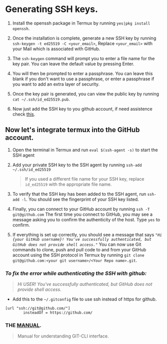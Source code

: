 <h1 align="left">Generating SSH keys.</h1>


1. Install the openssh package in Termux by running `yes|pkg install openssh`.

2. Once the installation is complete, generate a new SSH key by running `ssh-keygen -t ed25519 -C <your_email>`,
   Replace `<your_email>` with your Mail which is associated with GitHub.

3. The `ssh-keygen` command will prompt you to enter a file name for the key pair.
   You can leave the default value by pressing Enter.

4. You will then be prompted to enter a passphrase. You can leave this blank if you don't want to use a passphrase,
   or enter a passphrase if you want to add an extra layer of security.

5. Once the key pair is generated, you can view the public key by running `cat ~/.ssh/id_ed25519.pub`.

6. Now just add the SSH key to you github account, if need assistence check [this](https://docs.github.com/en/authentication/connecting-to-github-with-ssh/adding-a-new-ssh-key-to-your-github-account).


<h2 align="left">Now let's integrate termux into the GitHub account.</h2>


1. Open the terminal in Termux and run `eval $(ssh-agent -s)` to start the SSH agent

2. Add your private SSH key to the SSH agent by running `ssh-add ~/.ssh/id_ed25519`
   > If you used a different file name for your SSH key, replace `id_ed25519` with the appropriate file name.

3. To verify that the SSH key has been added to the SSH agent, run `ssh-add -l`.
   You should see the fingerprint of your SSH key listed.

4. Finally, you can connect to your GitHub account by running `ssh -T git@github.com`
   The first time you connect to GitHub, you may see a message asking you to confirm the authenticity of the host. Type `yes` to confirm.

5. If everything is set up correctly, you should see a message that says *`"Hi {your GitHub username}! You've successfully authenticated, but GitHub does not provide shell access."`*
   You can now use Git commands to clone, push and pull code to and from your GitHub account using the SSH protocol in Termux 
   by running `git clone git@github.com:<your git username>/<Your Repo name>.git`.


### _To fix the error while authenticating the SSH with github:_
> _Hi USER! You've successfully authenticated, but GitHub does not provide shell access_.
* Add this to the `~/.gitconfig` file to use ssh instead of https for github.
```
[url "ssh://git@github.com/"]
        insteadOf = https://github.com/
```


### THE [MANUAL](https://cli.github.com/manual).
>Manual for understanding GIT-CLI interface.
